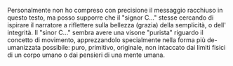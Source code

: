 Personalmente non ho compreso con precisione il messaggio racchiuso in questo testo, ma posso supporre che il "signor C..." stesse cercando di ispirare il narratore a riflettere sulla bellezza (grazia) della semplicità, o dell' integrità.
Il "sinor C..." sembra avere una visone "purista" riguardo il concetto di movimento,
apprezzandolo specialmente nella forma più de-umanizzata possibile: puro, primitivo, originale, non intaccato dai limiti fisici di un corpo umano o dai pensieri di una mente umana. 
